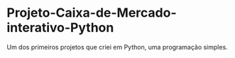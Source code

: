 # Projeto-Caixa-de-Mercado-interativo-Python
Um dos primeiros projetos que criei em Python, uma programação simples.
